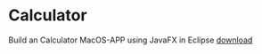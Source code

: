 # Calculator
Build an Calculator MacOS-APP using JavaFX in Eclipse
[download](https://drive.google.com/open?id=1-3yb_nwn3Irzr2bU3fahXOVVqz5BZczu)
